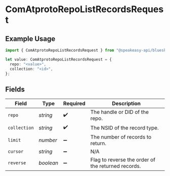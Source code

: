 # ComAtprotoRepoListRecordsRequest

## Example Usage

```typescript
import { ComAtprotoRepoListRecordsRequest } from "@speakeasy-api/bluesky/models/operations";

let value: ComAtprotoRepoListRecordsRequest = {
  repo: "<value>",
  collection: "<id>",
};
```

## Fields

| Field                                              | Type                                               | Required                                           | Description                                        |
| -------------------------------------------------- | -------------------------------------------------- | -------------------------------------------------- | -------------------------------------------------- |
| `repo`                                             | *string*                                           | :heavy_check_mark:                                 | The handle or DID of the repo.                     |
| `collection`                                       | *string*                                           | :heavy_check_mark:                                 | The NSID of the record type.                       |
| `limit`                                            | *number*                                           | :heavy_minus_sign:                                 | The number of records to return.                   |
| `cursor`                                           | *string*                                           | :heavy_minus_sign:                                 | N/A                                                |
| `reverse`                                          | *boolean*                                          | :heavy_minus_sign:                                 | Flag to reverse the order of the returned records. |